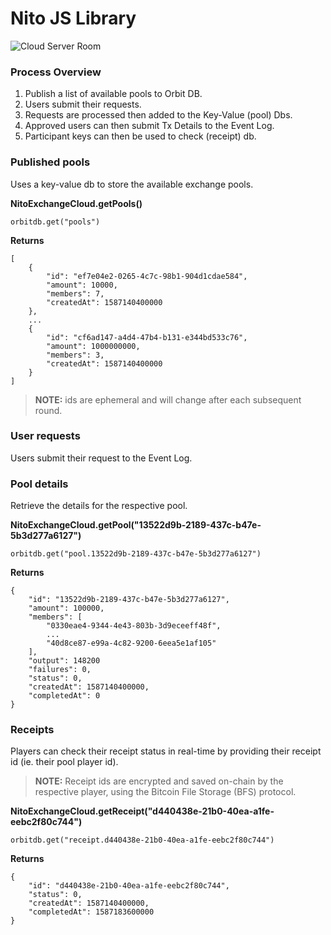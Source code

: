 # Nito JS Library

![Cloud Server Room](https://i.imgur.com/s61VG1b.png)

### Process Overview

1. Publish a list of available pools to Orbit DB.
2. Users submit their requests.
3. Requests are processed then added to the Key-Value (pool) Dbs.
4. Approved users can then submit Tx Details to the Event Log.
5. Participant keys can then be used to check (receipt) db.

### Published pools

Uses a key-value db to store the available exchange pools.

__NitoExchangeCloud.getPools()__

`orbitdb.get("pools")`

__Returns__

```
[
    {
        "id": "ef7e04e2-0265-4c7c-98b1-904d1cdae584",
        "amount": 10000,
        "members": 7,
        "createdAt": 1587140400000
    },
    ...
    {
        "id": "cf6ad147-a4d4-47b4-b131-e344bd533c76",
        "amount": 1000000000,
        "members": 3,
        "createdAt": 1587140400000
    }
]
```

> __NOTE:__ ids are ephemeral and will change after each subsequent round.

### User requests

Users submit their request to the Event Log.

### Pool details

Retrieve the details for the respective pool.

__NitoExchangeCloud.getPool("13522d9b-2189-437c-b47e-5b3d277a6127")__

`orbitdb.get("pool.13522d9b-2189-437c-b47e-5b3d277a6127")`

__Returns__

```
{
    "id": "13522d9b-2189-437c-b47e-5b3d277a6127",
    "amount": 100000,
    "members": [
        "0330eae4-9344-4e43-803b-3d9eceeff48f",
        ...
        "40d8ce87-e99a-4c82-9200-6eea5e1af105"
    ],
    "output": 148200
    "failures": 0,
    "status": 0,
    "createdAt": 1587140400000,
    "completedAt": 0
}
```

### Receipts

Players can check their receipt status in real-time by providing their receipt id (ie. their pool player id).

> __NOTE:__ Receipt ids are encrypted and saved on-chain by the respective player, using the Bitcoin File Storage (BFS) protocol.

__NitoExchangeCloud.getReceipt("d440438e-21b0-40ea-a1fe-eebc2f80c744")__

`orbitdb.get("receipt.d440438e-21b0-40ea-a1fe-eebc2f80c744")`

__Returns__

```
{
    "id": "d440438e-21b0-40ea-a1fe-eebc2f80c744",
    "status": 0,
    "createdAt": 1587140400000,
    "completedAt": 1587183600000
}
```
